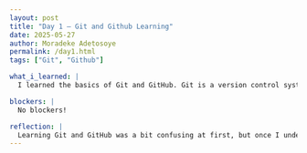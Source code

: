 ```yaml
---
layout: post
title: "Day 1 – Git and Github Learning"
date: 2025-05-27
author: Moradeke Adetosoye
permalink: /day1.html
tags: ["Git", "Github"]

what_i_learned: |
  I learned the basics of Git and GitHub. Git is a version control system that helps track changes in code. GitHub is an online platform where you can store and share your Git repositories. I practiced creating a repository, making commits to save changes, and pushing my code to GitHub. I also learned how to clone a repo, pull updates, and understand the purpose of branches for working on different features without affecting the main code. This helps with collaboration and keeping code organized.

blockers: |
  No blockers!

reflection: |
  Learning Git and GitHub was a bit confusing at first, but once I understood the flow—like making commits and pushing to GitHub—it started to make sense. I realized how important version control is, especially when working with others or managing different versions of a project. It felt good to see my code live on GitHub, and now I feel more confident contributing to projects in the future.
---
```


